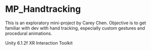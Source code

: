 # MP_Handtracking
This is an exploratory mini-project by Carey Chen.
Objective is to get familiar with dev with hand tracking, especially custom gestures and procedural animations.

Unity 6.1.2f
XR Interaction Toolkit
